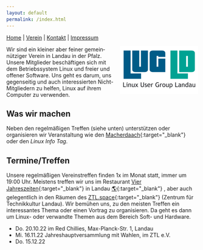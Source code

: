 ```yaml
---
layout: default
permalink: /index.html
---
```

[Home](/) | [Verein](verein.html) | [Kontakt](kontakt.html) | [Impressum](impressum.html)

<div>
<img src="img/LUG-LD_logo_205x125.png" alt="Die Linux User Group Landau e. V." title="LUG-LD Logo (c) Sonja W." style="float: right; padding: 0 0 0 10px;">
</div>

Wir sind ein klei&shy;ner aber fei&shy;ner ge&shy;mein&shy;nützi&shy;ger Ver&shy;ein in Lan&shy;dau in der Pfalz. Unsere Mit&shy;glieder be&shy;schäf&shy;ti&shy;gen sich mit dem Be&shy;triebs&shy;sys&shy;tem Li&shy;nux und frei&shy;er und offener Soft&shy;ware. Uns geht es da&shy;rum, uns ge&shy;gen&shy;sei&shy;tig und auch in&shy;ter&shy;essier&shy;ten Nicht-Mit&shy;glie&shy;dern zu hel&shy;fen, Linux auf ihrem Com&shy;pu&shy;ter zu ver&shy;wen&shy;den.

## Was wir machen
Neben den regelmäßigen Treffen (siehe unten) unterstützen oder organisieren wir Veranstaltung wie den [Macherdaach](https://macherdaa.ch){:target="_blank"} oder den *Linux Info Tag*.

## Termine/Treffen
Unsere regelmäßigen Vereinstreffen finden 1x im Monat statt, immer um 19:00 Uhr. Meistens treffen wir uns im Restaurant [Vier Jahreszeiten](http://www.vierjahreszeiten-landau.de/){:target="_blank"} in Landau [🌎](https://osm.org/go/0DP1YoLun?layers=N&m=){:target="_blank"} , aber auch gelegentlich in den Räumen des [ZTL.space](https://ztl.space){:target="_blank"} (Zentrum für Technikkultur Landau). Wir bemühen uns, zu den meisten Treffen ein interessantes Thema oder einen Vortrag zu organisieren. Da geht es dann um Linux- oder verwandte Themen aus dem Bereich Soft- und Hardware.

* Do. 20.10.22 im Red Chillies, Max-Planck-Str. 1, Landau
* Mi. 16.11.22 Jahreshauptversammlung mit Wahlen, im ZTL e.V.
* Do. 15.12.22
